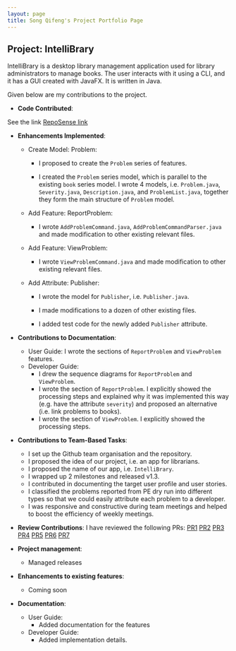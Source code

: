 ```yaml
---
layout: page
title: Song Qifeng's Project Portfolio Page
---
```


## Project: IntelliBrary

IntelliBrary is a desktop library management application used for library administrators to manage books. The user interacts with it using a CLI, and it has a GUI created with JavaFX. It is written in Java.

Given below are my contributions to the project.

* **Code Contributed**:

See the link [RepoSense link](https://nus-cs2103-ay2021s1.github.io/tp-dashboard/#breakdown=true&search=davidsqf&sort=groupTitle&sortWithin=title&since=2020-08-14&timeframe=commit&mergegroup=&groupSelect=groupByRepos&checkedFileTypes=docs~functional-code~test-code~other)

* **Enhancements Implemented**: 

    * Create Model: Problem:

        * I proposed to create the `Problem` series of features.

        * I created the `Problem` series model, which is parallel to the existing `book`
series model. I wrote 4 models, i.e. `Problem.java`, `Severity.java`, `Description.java`, and `ProblemList.java`,
together they form the main structure of `Problem` model.

    * Add Feature: ReportProblem:

        * I wrote `AddProblemCommand.java`, `AddProblemCommandParser.java` and 
made modification to other existing relevant files.

    * Add Feature: ViewProblem:

        * I wrote `ViewProblemCommand.java` and made modification to other
existing relevant files.

    * Add Attribute: Publisher:

        * I wrote the model for `Publisher`, i.e. `Publisher.java`.

        * I made modifications to a dozen of other existing files.

        * I added test code for the newly added `Publisher` attribute. 

* **Contributions to Documentation**:

    * User Guide:
        I wrote the sections of `ReportProblem` and `ViewProblem` features.
    * Developer Guide:
        * I drew the sequence diagrams for `ReportProblem` and `ViewProblem`.
        * I wrote the section of `ReportProblem`. I explicitly showed the processing steps and explained why it was implemented
        this way (e.g. have the attribute `severity`) and proposed an alternative (i.e. 
        link problems to books).
        * I wrote the section of `ViewProblem`. I explicitly showed the processing steps.

* **Contributions to Team-Based Tasks**:
    * I set up the Github team organisation and the repository.
    * I proposed the idea of our project, i.e. an app for librarians.
    * I proposed the name of our app, i.e. `IntelliBrary`.
    * I wrapped up 2 milestones and released v1.3.
    * I contributed in documenting the target user profile and user stories.
    * I classified the problems reported from PE dry run into different types so that we could easily attribute each problem to a developer.
    * I was responsive and constructive during team meetings and helped to boost the efficiency of weekly meetings.
    
* **Review Contributions**:
    I have reviewed the following PRs: 
    [PR1](https://github.com/AY2021S1-CS2103-F09-3/tp/pull/33)
    [PR2](https://github.com/AY2021S1-CS2103-F09-3/tp/pull/31)
    [PR3](https://github.com/AY2021S1-CS2103-F09-3/tp/pull/30)
    [PR4](https://github.com/AY2021S1-CS2103-F09-3/tp/pull/28)
    [PR5](https://github.com/AY2021S1-CS2103-F09-3/tp/pull/27)
    [PR6](https://github.com/AY2021S1-CS2103-F09-3/tp/pull/26)
    [PR7](https://github.com/AY2021S1-CS2103-F09-3/tp/pull/25)
        

* **Project management**:
  * Managed releases

* **Enhancements to existing features**:
  * Coming soon

* **Documentation**:
  * User Guide:
    * Added documentation for the features
  * Developer Guide:
    * Added implementation details.